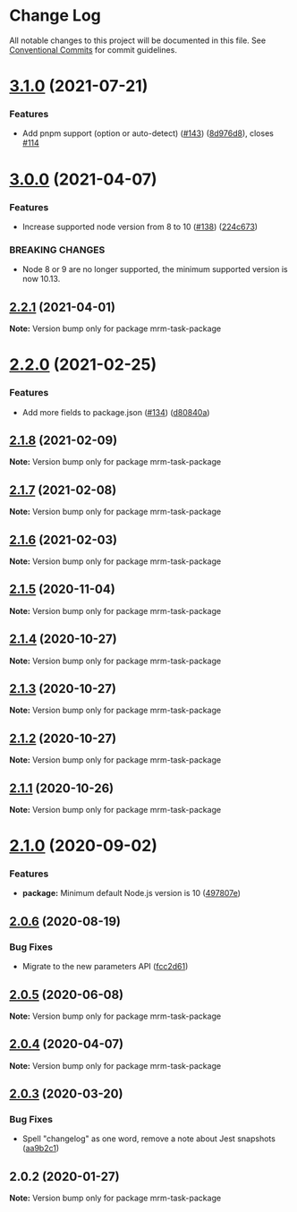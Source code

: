 # Change Log

All notable changes to this project will be documented in this file.
See [Conventional Commits](https://conventionalcommits.org) for commit guidelines.

# [3.1.0](https://github.com/sapegin/mrm/compare/mrm-task-package@3.0.0...mrm-task-package@3.1.0) (2021-07-21)


### Features

* Add pnpm support (option or auto-detect) ([#143](https://github.com/sapegin/mrm/issues/143)) ([8d976d8](https://github.com/sapegin/mrm/commit/8d976d89a8c184e183edb96d281af0a823530010)), closes [#114](https://github.com/sapegin/mrm/issues/114)





# [3.0.0](https://github.com/sapegin/mrm/compare/mrm-task-package@2.2.1...mrm-task-package@3.0.0) (2021-04-07)


### Features

* Increase supported node version from 8 to 10 ([#138](https://github.com/sapegin/mrm/issues/138)) ([224c673](https://github.com/sapegin/mrm/commit/224c67332ee71b9e275dbea1435cd9088852ff6f))


### BREAKING CHANGES

* Node 8 or 9 are no longer supported, the minimum supported version is now 10.13.





## [2.2.1](https://github.com/sapegin/mrm/compare/mrm-task-package@2.2.0...mrm-task-package@2.2.1) (2021-04-01)

**Note:** Version bump only for package mrm-task-package





# [2.2.0](https://github.com/sapegin/mrm/compare/mrm-task-package@2.1.8...mrm-task-package@2.2.0) (2021-02-25)


### Features

* Add more fields to package.json ([#134](https://github.com/sapegin/mrm/issues/134)) ([d80840a](https://github.com/sapegin/mrm/commit/d80840a5e771976ef38cdf8a3b535a412e1097f6))





## [2.1.8](https://github.com/sapegin/mrm/compare/mrm-task-package@2.1.7...mrm-task-package@2.1.8) (2021-02-09)

**Note:** Version bump only for package mrm-task-package





## [2.1.7](https://github.com/sapegin/mrm/compare/mrm-task-package@2.1.6...mrm-task-package@2.1.7) (2021-02-08)

**Note:** Version bump only for package mrm-task-package





## [2.1.6](https://github.com/sapegin/mrm/compare/mrm-task-package@2.1.5...mrm-task-package@2.1.6) (2021-02-03)

**Note:** Version bump only for package mrm-task-package





## [2.1.5](https://github.com/sapegin/mrm/compare/mrm-task-package@2.1.4...mrm-task-package@2.1.5) (2020-11-04)

**Note:** Version bump only for package mrm-task-package





## [2.1.4](https://github.com/sapegin/mrm/compare/mrm-task-package@2.1.3...mrm-task-package@2.1.4) (2020-10-27)

**Note:** Version bump only for package mrm-task-package





## [2.1.3](https://github.com/sapegin/mrm/compare/mrm-task-package@2.1.2...mrm-task-package@2.1.3) (2020-10-27)

**Note:** Version bump only for package mrm-task-package





## [2.1.2](https://github.com/sapegin/mrm/compare/mrm-task-package@2.1.1...mrm-task-package@2.1.2) (2020-10-27)

**Note:** Version bump only for package mrm-task-package





## [2.1.1](https://github.com/sapegin/mrm/compare/mrm-task-package@2.1.0...mrm-task-package@2.1.1) (2020-10-26)

**Note:** Version bump only for package mrm-task-package





# [2.1.0](https://github.com/sapegin/mrm/compare/mrm-task-package@2.0.6...mrm-task-package@2.1.0) (2020-09-02)


### Features

* **package:** Minimum default Node.js version is 10 ([497807e](https://github.com/sapegin/mrm/commit/497807e557288da245840da5184ccef6bca6e41a))





## [2.0.6](https://github.com/sapegin/mrm/compare/mrm-task-package@2.0.5...mrm-task-package@2.0.6) (2020-08-19)


### Bug Fixes

* Migrate to the new parameters API ([fcc2d61](https://github.com/sapegin/mrm/commit/fcc2d61be7ec720b0cd4c45e3cb65c6f543a45fb))





## [2.0.5](https://github.com/sapegin/mrm/compare/mrm-task-package@2.0.4...mrm-task-package@2.0.5) (2020-06-08)

**Note:** Version bump only for package mrm-task-package





## [2.0.4](https://github.com/sapegin/mrm/compare/mrm-task-package@2.0.3...mrm-task-package@2.0.4) (2020-04-07)

**Note:** Version bump only for package mrm-task-package





## [2.0.3](https://github.com/sapegin/mrm/compare/mrm-task-package@2.0.2...mrm-task-package@2.0.3) (2020-03-20)


### Bug Fixes

* Spell "changelog" as one word, remove a note about Jest snapshots ([aa9b2c1](https://github.com/sapegin/mrm/commit/aa9b2c19a47bac19fea5de3339650d6e1f051916))





## 2.0.2 (2020-01-27)

**Note:** Version bump only for package mrm-task-package
